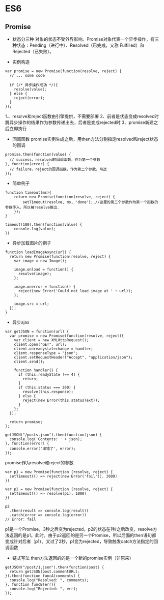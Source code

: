 # ES6
## Promise
* 状态分三种
对象的状态不受外界影响。Promise对象代表一个异步操作，有三种状态：Pending（进行中）、Resolved（已完成，又称 Fulfilled）和Rejected（已失败）。

* 实例构造
```
var promise = new Promise(function(resolve, reject) {
  // ... some code

  if (/* 异步操作成功 */){
    resolve(value);
  } else {
    reject(error);
  }
});
```

1.、resolve和reject函数由引擎提供，不需要部署
2、前者是状态变成resolved时將异步操作的结果作为参数传递出去，后者是变成rejected时
3、promise新建之后立即执行

* 回调函数
promise实例生成之后，用then方法分别指定resolved和reject状态的回调
```
promise.then(function(value) {
  // success，resolved的回调函数，作为第一个参数
}, function(error) {
  // failure，reject的回调函数，作为第二个参数，可选
});
```

* 简单例子
```
function timeout(ms){
	return new Promise(function(resolve, reject) {
		setTimeout(resolve, ms, 'done');,//这里的第三个参数作为第一个函数的参数传入，所以被resolve输出.
	});
}

timeout(100).then(function(value) {
	console.log(value);
})
```

* 异步加载图片的例子
```
function loadImageAsync(url) {
  return new Promise(function(resolve, reject) {
    var image = new Image();

    image.onload = function() {
      resolve(image);
    };

    image.onerror = function() {
      reject(new Error('Could not load image at ' + url));
    };

    image.src = url;
  });
}
```

* 异步ajax
```
var getJSON = function(url) {
  var promise = new Promise(function(resolve, reject){
    var client = new XMLHttpRequest();
    client.open("GET", url);
    client.onreadystatechange = handler;
    client.responseType = "json";
    client.setRequestHeader("Accept", "application/json");
    client.send();

    function handler() {
      if (this.readyState !== 4) {
        return;
      }
      if (this.status === 200) {
        resolve(this.response);
      } else {
        reject(new Error(this.statusText));
      }
    };
  });

  return promise;
};

getJSON("/posts.json").then(function(json) {
  console.log('Contents: ' + json);
}, function(error) {
  console.error('出错了', error);
});
```


promise作为resolve和reject的参数
```
var p1 = new Promise(function (resolve, reject) {
  setTimeout(() => reject(new Error('fail')), 3000)
})

var p2 = new Promise(function (resolve, reject) {
  setTimeout(() => resolve(p1), 1000)
})

p2
  .then(result => console.log(result))
  .catch(error => console.log(error))
// Error: fail
```

p1是一个Promise，3秒之后变为rejected。p2的状态在1秒之后改变，resolve方法返回的是p1。此时，由于p2返回的是另一个Promise，所以后面的then语句都变成针对后者（p1）。又过了2秒，p1变为rejected，导致触发catch方法指定的回调函数

* 链式写法
then方法返回的的是一个新的promise实例（非原来）
```
getJSON("/post/1.json").then(function(post) {
  return getJSON(post.commentURL);
}).then(function funcA(comments) {
  console.log("Resolved: ", comments);
}, function funcB(err){
  console.log("Rejected: ", err);
});
```

